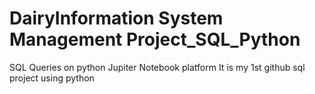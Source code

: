 # DairyInformation System Management Project_SQL_Python
SQL Queries on python Jupiter Notebook platform 
It is my 1st github sql project using python

